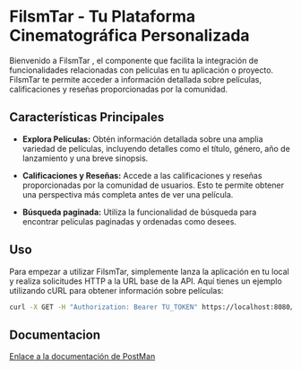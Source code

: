 # FilsmTar - Tu Plataforma Cinematográfica Personalizada

Bienvenido a FilsmTar , el componente que facilita la integración de funcionalidades relacionadas con películas en tu aplicación o proyecto. FilsmTar te permite acceder a información detallada sobre películas, calificaciones y reseñas proporcionadas por la comunidad.

## Características Principales

- **Explora Películas:** Obtén información detallada sobre una amplia variedad de películas, incluyendo detalles como el título, género, año de lanzamiento y una breve sinopsis.

- **Calificaciones y Reseñas:** Accede a las calificaciones y reseñas proporcionadas por la comunidad de usuarios. Esto te permite obtener una perspectiva más completa antes de ver una película.

- **Búsqueda paginada:** Utiliza la funcionalidad de búsqueda para encontrar películas paginadas y ordenadas como desees.

## Uso

Para empezar a utilizar FilsmTar, simplemente lanza la aplicación en tu local y realiza solicitudes HTTP a la URL base de la API. Aquí tienes un ejemplo utilizando cURL para obtener información sobre películas:

```bash
curl -X GET -H "Authorization: Bearer TU_TOKEN" https://localhost:8080/api/v1/auth/movies
```

## Documentacion

[Enlace a la documentación de PostMan](https://documenter.getpostman.com/view/32189077/2sA2r53kYt)
